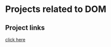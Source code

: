 # Projects related to DOM

## Project links
[click here](https://stackblitz.com/dom-project-chaiaurcode?file=index.html)